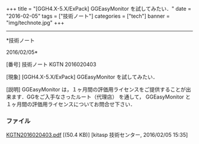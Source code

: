 ﻿+++
title = "[GGH4.X-5.X/ExPack] GGEasyMonitor を試してみたい．"
date = "2016-02-05"
tags = ["技術ノート"]
categories = ["tech"]
banner = "img/technote.jpg"
+++

-----------------------------------------------------------------------------------------------------------------------------

*技術ノート

2016/02/05*


[番号]
技術ノート KGTN 2016020403

[現象]
[GGH4.X-5.X/ExPack] GGEasyMonitor を試してみたい．

[説明]
GGEasyMonitor
は，１ヶ月間の評価用ライセンスをご提供することが出来ます．GGをご入手なさったルート（代理店）
を通して， GGEasyMonitor
と１ヶ月間の評価用ライセンスについてお問合せ下さい．


### ファイル

 
 


[KGTN2016020403.pdf](http://techreport.kitasp.net/attachments/download/2474/KGTN2016020403.pdf)
 [(50.4 KB)] [kitasp 技術センター, 2016/02/05
15:35]


 


 

